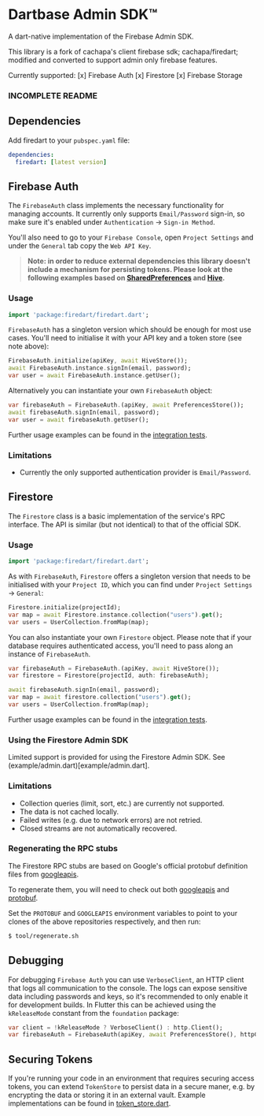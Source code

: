 # Dartbase Admin SDK™️

A dart-native implementation of the Firebase Admin SDK.

This library is a fork of cachapa's client firebase sdk; cachapa/firedart; modified and converted to support admin only firebase features.

Currently supported:
[x] Firebase Auth
[x] Firestore
[x] Firebase Storage


### INCOMPLETE README ###

## Dependencies

Add firedart to your `pubspec.yaml` file:

``` yaml
dependencies:
  firedart: [latest version]
```

## Firebase Auth

The `FirebaseAuth` class implements the necessary functionality for managing accounts. It currently only supports `Email/Password` sign-in, so make sure it's enabled under `Authentication` -> `Sign-in Method`.

You'll also need to go to your `Firebase Console`, open `Project Settings` and under the `General` tab copy the `Web API Key`.

> **Note: in order to reduce external dependencies this library doesn't include a mechanism for persisting tokens. Please look at the following examples based on [SharedPreferences](https://gist.github.com/cachapa/539dd1007fcf097179040f4056cdd4c7) and [Hive](https://gist.github.com/cachapa/33944987bd8fe6c6ba84021cecef8fb7).**

### Usage

``` dart
import 'package:firedart/firedart.dart';
```

`FirebaseAuth` has a singleton version which should be enough for most use cases. You'll need to initialise it with your API key and a token store (see note above):

``` dart
FirebaseAuth.initialize(apiKey, await HiveStore());
await FirebaseAuth.instance.signIn(email, password);
var user = await FirebaseAuth.instance.getUser();
```

Alternatively you can instantiate your own `FirebaseAuth` object:

``` dart
var firebaseAuth = FirebaseAuth.(apiKey, await PreferencesStore());
await firebaseAuth.signIn(email, password);
var user = await firebaseAuth.getUser();
```

Further usage examples can be found in the [integration tests](https://github.com/cachapa/firedart/blob/master/test/firebase_auth_test.dart).

### Limitations

* Currently the only supported authentication provider is `Email/Password`.

## Firestore

The `Firestore` class is a basic implementation of the service's RPC interface. The API is similar (but not identical) to that of the official SDK.

### Usage

``` dart
import 'package:firedart/firedart.dart';
```

As with `FirebaseAuth`, `Firestore` offers a singleton version that needs to be initialised with your `Project ID`, which you can find under `Project Settings` -> `General`:

``` dart
Firestore.initialize(projectId);
var map = await Firestore.instance.collection("users").get();
var users = UserCollection.fromMap(map);
```

You can also instantiate your own `Firestore` object. Please note that if your database requires authenticated access, you'll need to pass along an instance of `FirebaseAuth`.

``` dart
var firebaseAuth = FirebaseAuth.(apiKey, await HiveStore());
var firestore = Firestore(projectId, auth: firebaseAuth);

await firebaseAuth.signIn(email, password);
var map = await firestore.collection("users").get();
var users = UserCollection.fromMap(map);
```

Further usage examples can be found in the [integration tests](https://github.com/cachapa/firedart/blob/master/test/firestore_test.dart).

### Using the Firestore Admin SDK

Limited support is provided for using the Firestore Admin SDK.  See (example/admin.dart)[example/admin.dart].


### Limitations

* Collection queries (limit, sort, etc.) are currently not supported.
* The data is not cached locally.
* Failed writes (e.g. due to network errors) are not retried.
* Closed streams are not automatically recovered.

### Regenerating the RPC stubs

The Firestore RPC stubs are based on Google's official protobuf definition files from [googleapis](https://github.com/googleapis/googleapis).

To regenerate them, you will need to check out both [googleapis](https://github.com/googleapis/googleapis) and [protobuf](https://github.com/google/protobuf).

Set the `PROTOBUF` and `GOOGLEAPIS` environment variables to point to your clones of the above repositories respectively, and then run:

```sh
$ tool/regenerate.sh
```

## Debugging

For debugging `Firebase Auth` you can use `VerboseClient`, an HTTP client that logs all communication to the console. The logs can expose sensitive data including passwords and keys, so it's recommended to only enable it for development builds. In Flutter this can be achieved using the `kReleaseMode` constant from the `foundation` package:

``` dart
var client = !kReleaseMode ? VerboseClient() : http.Client();
var firebaseAuth = FirebaseAuth(apiKey, await PreferencesStore(), httpClient: client);
```

## Securing Tokens

If you're running your code in an environment that requires securing access tokens, you can extend `TokenStore` to persist data in a secure maner, e.g. by encrypting the data or storing it in an external vault. Example implementations can be found in [token_store.dart](https://github.com/cachapa/firedart/blob/master/lib/auth/token_store.dart).
